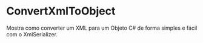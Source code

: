 # ConvertXmlToObject
Mostra como converter um XML para um Objeto C# de forma simples e fácil com o XmlSerializer.
